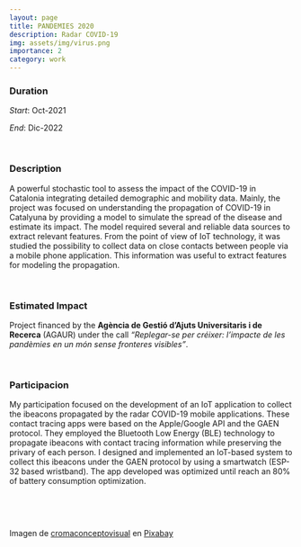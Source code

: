```yaml
---
layout: page
title: PANDEMIES 2020
description: Radar COVID-19
img: assets/img/virus.png
importance: 2
category: work
---
```


### Duration

*Start*: Oct-2021


*End*: Dic-2022 

&nbsp;

### Description

A powerful stochastic tool to assess the impact of the COVID-19 in Catalonia integrating detailed demographic and mobility data. Mainly, the project was focused on understanding the propagation of COVID-19 in Catalyuna by providing a model to simulate the spread of the disease and estimate its impact. The model required several and reliable data sources to extract relevant features. From the point of view of IoT technology, it was studied the possibility to collect data on close contacts between people via a mobile phone application. This information was useful to extract features for modeling the propagation.


&nbsp;


### Estimated Impact

Project financed by the __Agència de Gestió d’Ajuts Universitaris i de Recerca__ (AGAUR) under the call *“Replegar-se per créixer: l’impacte de les pandèmies en un món sense fronteres visibles”*. 

&nbsp;

### Participacion

My participation focused on the development of an IoT application to collect the ibeacons propagated by the radar COVID-19 mobile applications. These contact tracing apps were based on the Apple/Google API and the GAEN protocol. They employed the Bluetooth Low Energy (BLE) technology to propagate ibeacons with contact tracing information while preserving the privary of each person. I designed and implemented an IoT-based system to collect this ibeacons under the GAEN protocol by using a smartwatch (ESP-32 based wristband). The app developed was optimized until reach an 80% of battery consumption optimization. 





&nbsp;



&nbsp;


Imagen de <a href="https://pixabay.com/es/users/cromaconceptovisual-4595909/?utm_source=link-attribution&utm_medium=referral&utm_campaign=image&utm_content=4999857">cromaconceptovisual</a> en <a href="https://pixabay.com/es//?utm_source=link-attribution&utm_medium=referral&utm_campaign=image&utm_content=4999857">Pixabay</a>